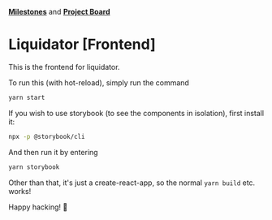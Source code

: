 [**Milestones**](https://github.com/Kodeworks/liquidator-frontend/milestones) and [**Project Board**](https://github.com/Kodeworks/liquidator-frontend/projects/2)
# Liquidator [Frontend]

This is the frontend for liquidator.

To run this (with hot-reload), simply run the command

```bash
yarn start
```

If you wish to use storybook (to see the components in isolation), first install it:

```bash
npx -p @storybook/cli
```

And then run it by entering

```bash
yarn storybook
```

Other than that, it's just a create-react-app, so the normal `yarn build` etc. works!

Happy hacking! :tada:
